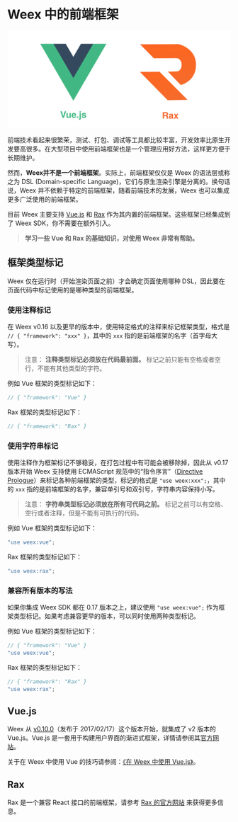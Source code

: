 # Weex 中的前端框架

<!-- toc -->

![Vue and Rax](../../guide/images/vue-rax.png)

前端技术看起来很繁荣，测试、打包、调试等工具都比较丰富，开发效率比原生开发要高很多。在大型项目中使用前端框架也是一个管理应用好方法，这样更方便于长期维护。

然而，**Weex并不是一个前端框架**。实际上，前端框架仅仅是 Weex 的语法层或称之为 DSL (Domain-specific Language)，它们与原生渲染引擎是分离的。换句话说，Weex 并不依赖于特定的前端框架，随着前端技术的发展，Weex 也可以集成更多广泛使用的前端框架。

目前 Weex 主要支持 [Vue.js](https://vuejs.org/) 和 [Rax](https://alibaba.github.io/rax/) 作为其内置的前端框架。这些框架已经集成到了 Weex SDK，你不需要在额外引入。

> **学习一些 Vue 和 Rax 的基础知识，对使用 Weex 非常有帮助。**

## 框架类型标记

Weex 仅在运行时（开始渲染页面之前）才会确定页面使用哪种 DSL，因此要在页面代码中标记使用的是哪种类型的前端框架。

### 使用注释标记

在 Weex v0.16 以及更早的版本中，使用特定格式的注释来标记框架类型，格式是 `// { "framework": "xxx" }`，其中的 `xxx` 指的是前端框架的名字（首字母大写）。

> 注意： **注释类型标记必须放在代码最前面。** 标记之前只能有空格或者空行，不能有其他类型的字符。

例如 Vue 框架的类型标记如下：

```js
// { "framework": "Vue" }
```

Rax 框架的类型标记如下：

```js
// { "framework": "Rax" }
```

### 使用字符串标记  <badge text="0.17+" type="warn" vertical="middle"/>

使用注释作为框架标记不够稳妥，在打包过程中有可能会被移除掉，因此从 v0.17 版本开始 Weex 支持使用 ECMAScript 规范中的“指令序言”（[Directive Prologue](http://ecma-international.org/ecma-262/5.1/#sec-14.1)）来标记各种前端框架的类型，标记的格式是 `"use weex:xxx";`，其中的 `xxx` 指的是前端框架的名字，兼容单引号和双引号，字符串内容保持小写。

> 注意： **字符串类型标记必须放在所有可代码之前。** 标记之前可以有空格、空行或者注释，但是不能有可执行的代码。

例如 Vue 框架的类型标记如下：

```js
"use weex:vue";
```

Rax 框架的类型标记如下：

```js
"use weex:rax";
```

### 兼容所有版本的写法

如果你集成 Weex SDK 都在 0.17 版本之上，建议使用 `"use weex:vue";` 作为框架类型标记。如果考虑兼容更早的版本，可以同时使用两种类型标记。

例如 Vue 框架的类型标记如下：

```js
// { "framework": "Vue" }
"use weex:vue";
```

Rax 框架的类型标记如下：

```js
// { "framework": "Rax" }
"use weex:rax";
```

## Vue.js

Weex 从 [v0.10.0](https://github.com/alibaba/weex/releases/tag/v0.10.0)（发布于 2017/02/17）这个版本开始，就集成了 v2 版本的 Vue.js。Vue.js 是一套用于构建用户界面的渐进式框架，详情请参阅其[官方网站](https://vuejs.org/)。

关于在 Weex 中使用 Vue 的技巧请参阅：[《在 Weex 中使用 Vue.js》](./use-vue-in-weex.html)。

## Rax

Rax 是一个兼容 React 接口的前端框架，请参考 [Rax 的官方网站](https://alibaba.github.io/rax/) 来获得更多信息。
